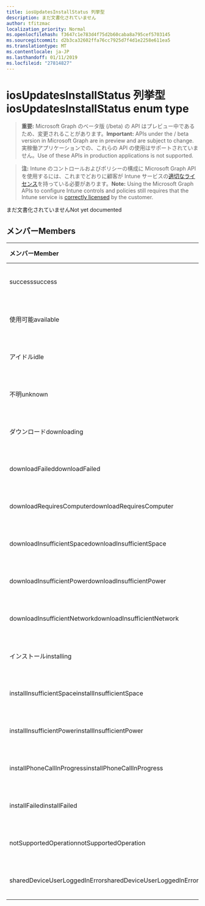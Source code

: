 ```yaml
---
title: iosUpdatesInstallStatus 列挙型
description: まだ文書化されていません
author: tfitzmac
localization_priority: Normal
ms.openlocfilehash: f3647c1e783d4f75d2b60caba8a795cef5703145
ms.sourcegitcommit: d2b3ca32602ffa76cc7925d7f4d1e2258e611ea5
ms.translationtype: MT
ms.contentlocale: ja-JP
ms.lasthandoff: 01/11/2019
ms.locfileid: "27814827"
---
```

# <a name="iosupdatesinstallstatus-enum-type"></a><span data-ttu-id="305f3-103">iosUpdatesInstallStatus 列挙型</span><span class="sxs-lookup"><span data-stu-id="305f3-103">iosUpdatesInstallStatus enum type</span></span>

> <span data-ttu-id="305f3-104">**重要:** Microsoft Graph のベータ版 (/beta) の API はプレビュー中であるため、変更されることがあります。</span><span class="sxs-lookup"><span data-stu-id="305f3-104">**Important:** APIs under the / beta version in Microsoft Graph are in preview and are subject to change.</span></span> <span data-ttu-id="305f3-105">実稼働アプリケーションでの、これらの API の使用はサポートされていません。</span><span class="sxs-lookup"><span data-stu-id="305f3-105">Use of these APIs in production applications is not supported.</span></span>

> <span data-ttu-id="305f3-106">**注:** Intune のコントロールおよびポリシーの構成に Microsoft Graph API を使用するには、これまでどおりに顧客が Intune サービスの[適切なライセンス](https://go.microsoft.com/fwlink/?linkid=839381)を持っている必要があります。</span><span class="sxs-lookup"><span data-stu-id="305f3-106">**Note:** Using the Microsoft Graph APIs to configure Intune controls and policies still requires that the Intune service is [correctly licensed](https://go.microsoft.com/fwlink/?linkid=839381) by the customer.</span></span>

<span data-ttu-id="305f3-107">まだ文書化されていません</span><span class="sxs-lookup"><span data-stu-id="305f3-107">Not yet documented</span></span>
## <a name="members"></a><span data-ttu-id="305f3-108">メンバー</span><span class="sxs-lookup"><span data-stu-id="305f3-108">Members</span></span>
|<span data-ttu-id="305f3-109">メンバー</span><span class="sxs-lookup"><span data-stu-id="305f3-109">Member</span></span>|<span data-ttu-id="305f3-110">値</span><span class="sxs-lookup"><span data-stu-id="305f3-110">Value</span></span>|<span data-ttu-id="305f3-111">説明</span><span class="sxs-lookup"><span data-stu-id="305f3-111">Description</span></span>|
|:---|:---|:---|
|<span data-ttu-id="305f3-112">success</span><span class="sxs-lookup"><span data-stu-id="305f3-112">success</span></span>|<span data-ttu-id="305f3-113">0</span><span class="sxs-lookup"><span data-stu-id="305f3-113">0</span></span>|<span data-ttu-id="305f3-114">まだ文書化されていません</span><span class="sxs-lookup"><span data-stu-id="305f3-114">Not yet documented</span></span>|
|<span data-ttu-id="305f3-115">使用可能</span><span class="sxs-lookup"><span data-stu-id="305f3-115">available</span></span>|<span data-ttu-id="305f3-116">1</span><span class="sxs-lookup"><span data-stu-id="305f3-116">1</span></span>|<span data-ttu-id="305f3-117">まだ文書化されていません</span><span class="sxs-lookup"><span data-stu-id="305f3-117">Not yet documented</span></span>|
|<span data-ttu-id="305f3-118">アイドル</span><span class="sxs-lookup"><span data-stu-id="305f3-118">idle</span></span>|<span data-ttu-id="305f3-119">2</span><span class="sxs-lookup"><span data-stu-id="305f3-119">2</span></span>|<span data-ttu-id="305f3-120">まだ文書化されていません</span><span class="sxs-lookup"><span data-stu-id="305f3-120">Not yet documented</span></span>|
|<span data-ttu-id="305f3-121">不明</span><span class="sxs-lookup"><span data-stu-id="305f3-121">unknown</span></span>|<span data-ttu-id="305f3-122">3</span><span class="sxs-lookup"><span data-stu-id="305f3-122">3</span></span>|<span data-ttu-id="305f3-123">まだ文書化されていません</span><span class="sxs-lookup"><span data-stu-id="305f3-123">Not yet documented</span></span>|
|<span data-ttu-id="305f3-124">ダウンロード</span><span class="sxs-lookup"><span data-stu-id="305f3-124">downloading</span></span>|<span data-ttu-id="305f3-125">-2016330712</span><span class="sxs-lookup"><span data-stu-id="305f3-125">-2016330712</span></span>|<span data-ttu-id="305f3-126">まだ文書化されていません</span><span class="sxs-lookup"><span data-stu-id="305f3-126">Not yet documented</span></span>|
|<span data-ttu-id="305f3-127">downloadFailed</span><span class="sxs-lookup"><span data-stu-id="305f3-127">downloadFailed</span></span>|<span data-ttu-id="305f3-128">-2016330711</span><span class="sxs-lookup"><span data-stu-id="305f3-128">-2016330711</span></span>|<span data-ttu-id="305f3-129">まだ文書化されていません</span><span class="sxs-lookup"><span data-stu-id="305f3-129">Not yet documented</span></span>|
|<span data-ttu-id="305f3-130">downloadRequiresComputer</span><span class="sxs-lookup"><span data-stu-id="305f3-130">downloadRequiresComputer</span></span>|<span data-ttu-id="305f3-131">-2016330710</span><span class="sxs-lookup"><span data-stu-id="305f3-131">-2016330710</span></span>|<span data-ttu-id="305f3-132">まだ文書化されていません</span><span class="sxs-lookup"><span data-stu-id="305f3-132">Not yet documented</span></span>|
|<span data-ttu-id="305f3-133">downloadInsufficientSpace</span><span class="sxs-lookup"><span data-stu-id="305f3-133">downloadInsufficientSpace</span></span>|<span data-ttu-id="305f3-134">-2016330709</span><span class="sxs-lookup"><span data-stu-id="305f3-134">-2016330709</span></span>|<span data-ttu-id="305f3-135">まだ文書化されていません</span><span class="sxs-lookup"><span data-stu-id="305f3-135">Not yet documented</span></span>|
|<span data-ttu-id="305f3-136">downloadInsufficientPower</span><span class="sxs-lookup"><span data-stu-id="305f3-136">downloadInsufficientPower</span></span>|<span data-ttu-id="305f3-137">-2016330708</span><span class="sxs-lookup"><span data-stu-id="305f3-137">-2016330708</span></span>|<span data-ttu-id="305f3-138">まだ文書化されていません</span><span class="sxs-lookup"><span data-stu-id="305f3-138">Not yet documented</span></span>|
|<span data-ttu-id="305f3-139">downloadInsufficientNetwork</span><span class="sxs-lookup"><span data-stu-id="305f3-139">downloadInsufficientNetwork</span></span>|<span data-ttu-id="305f3-140">-2016330707</span><span class="sxs-lookup"><span data-stu-id="305f3-140">-2016330707</span></span>|<span data-ttu-id="305f3-141">まだ文書化されていません</span><span class="sxs-lookup"><span data-stu-id="305f3-141">Not yet documented</span></span>|
|<span data-ttu-id="305f3-142">インストール</span><span class="sxs-lookup"><span data-stu-id="305f3-142">installing</span></span>|<span data-ttu-id="305f3-143">-2016330706</span><span class="sxs-lookup"><span data-stu-id="305f3-143">-2016330706</span></span>|<span data-ttu-id="305f3-144">まだ文書化されていません</span><span class="sxs-lookup"><span data-stu-id="305f3-144">Not yet documented</span></span>|
|<span data-ttu-id="305f3-145">installInsufficientSpace</span><span class="sxs-lookup"><span data-stu-id="305f3-145">installInsufficientSpace</span></span>|<span data-ttu-id="305f3-146">-2016330705</span><span class="sxs-lookup"><span data-stu-id="305f3-146">-2016330705</span></span>|<span data-ttu-id="305f3-147">まだ文書化されていません</span><span class="sxs-lookup"><span data-stu-id="305f3-147">Not yet documented</span></span>|
|<span data-ttu-id="305f3-148">installInsufficientPower</span><span class="sxs-lookup"><span data-stu-id="305f3-148">installInsufficientPower</span></span>|<span data-ttu-id="305f3-149">-2016330704</span><span class="sxs-lookup"><span data-stu-id="305f3-149">-2016330704</span></span>|<span data-ttu-id="305f3-150">まだ文書化されていません</span><span class="sxs-lookup"><span data-stu-id="305f3-150">Not yet documented</span></span>|
|<span data-ttu-id="305f3-151">installPhoneCallInProgress</span><span class="sxs-lookup"><span data-stu-id="305f3-151">installPhoneCallInProgress</span></span>|<span data-ttu-id="305f3-152">-2016330703</span><span class="sxs-lookup"><span data-stu-id="305f3-152">-2016330703</span></span>|<span data-ttu-id="305f3-153">まだ文書化されていません</span><span class="sxs-lookup"><span data-stu-id="305f3-153">Not yet documented</span></span>|
|<span data-ttu-id="305f3-154">installFailed</span><span class="sxs-lookup"><span data-stu-id="305f3-154">installFailed</span></span>|<span data-ttu-id="305f3-155">-2016330702</span><span class="sxs-lookup"><span data-stu-id="305f3-155">-2016330702</span></span>|<span data-ttu-id="305f3-156">まだ文書化されていません</span><span class="sxs-lookup"><span data-stu-id="305f3-156">Not yet documented</span></span>|
|<span data-ttu-id="305f3-157">notSupportedOperation</span><span class="sxs-lookup"><span data-stu-id="305f3-157">notSupportedOperation</span></span>|<span data-ttu-id="305f3-158">-2016330701</span><span class="sxs-lookup"><span data-stu-id="305f3-158">-2016330701</span></span>|<span data-ttu-id="305f3-159">まだ文書化されていません</span><span class="sxs-lookup"><span data-stu-id="305f3-159">Not yet documented</span></span>|
|<span data-ttu-id="305f3-160">sharedDeviceUserLoggedInError</span><span class="sxs-lookup"><span data-stu-id="305f3-160">sharedDeviceUserLoggedInError</span></span>|<span data-ttu-id="305f3-161">-2016330699</span><span class="sxs-lookup"><span data-stu-id="305f3-161">-2016330699</span></span>|<span data-ttu-id="305f3-162">まだ文書化されていません</span><span class="sxs-lookup"><span data-stu-id="305f3-162">Not yet documented</span></span>|





